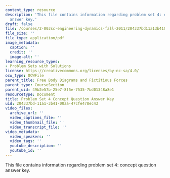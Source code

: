 ```yaml
---
content_type: resource
description: 'This file contains information regarding problem set 4: concept question
  answer key.'
draft: false
file: /courses/2-003sc-engineering-dynamics-fall-2011/204337bd11a13b4100aa47cfe478ec43_MIT2_003SCF11_pset4cocso.pdf
file_size: ''
file_type: application/pdf
image_metadata:
  caption: ''
  credit: ''
  image-alt: ''
learning_resource_types:
- Problem Sets with Solutions
license: https://creativecommons.org/licenses/by-nc-sa/4.0/
ocw_type: OCWFile
parent_title: Free Body Diagrams and Fictitious Forces
parent_type: CourseSection
parent_uid: 49b2e57b-25e7-8f5e-7535-7bd01348a8e1
resourcetype: Document
title: Problem Set 4 Concept Question Answer Key
uid: 204337bd-11a1-3b41-00aa-47cfe478ec43
video_files:
  archive_url: ''
  video_captions_file: ''
  video_thumbnail_file: ''
  video_transcript_file: ''
video_metadata:
  video_speakers: ''
  video_tags: ''
  youtube_description: ''
  youtube_id: ''
---
```

This file contains information regarding problem set 4: concept question answer key.